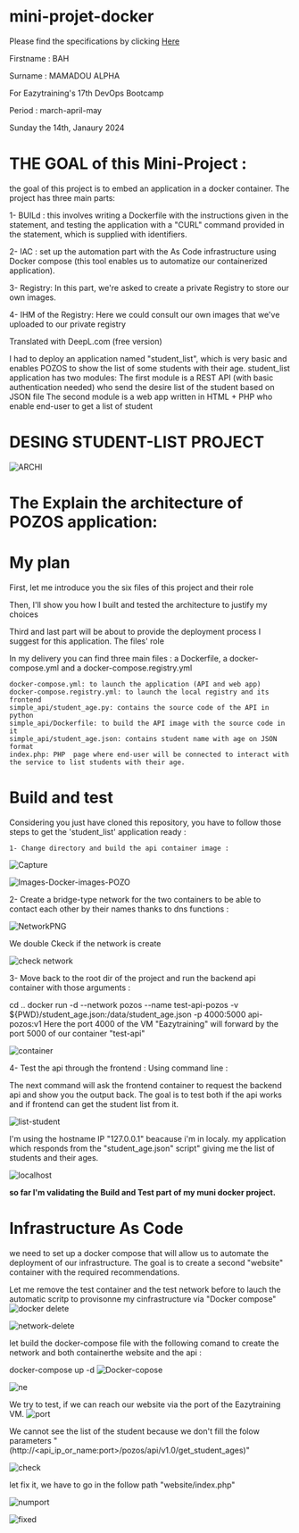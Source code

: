# mini-projet-docker

Please find the specifications by clicking [Here](https://github.com/diranetafen/student-list)

Firstname : BAH

Surname : MAMADOU ALPHA

For Eazytraining's 17th DevOps Bootcamp

Period : march-april-may

Sunday the 14th, Janaury 2024


# THE GOAL of this Mini-Project :

the goal of this project is to embed an application in a docker container.
The project has three main parts:

1- BUILd : this involves writing a Dockerfile with the instructions given in the statement, and testing the application with a "CURL" command provided in the statement, which is supplied with identifiers. 

2- IAC : set up the automation part with the As Code infrastructure using Docker compose (this tool enables us to automatize our containerized application).

3-  Registry: In this part, we're asked to create a private Registry to store our own images.

4-  IHM of the Registry: Here we could consult our own images that we've uploaded to our private registry

Translated with DeepL.com (free version)

I had to deploy an application named "student_list", which is very basic and enables POZOS to show the list of some students with their age.
student_list application has two modules:
    The first module is a REST API (with basic authentication needed) who send the desire list of the student based on JSON file
    The second module is a web app written in HTML + PHP who enable end-user to get a list of student
    


# DESING STUDENT-LIST PROJECT

![ARCHI](https://github.com/bahalphaone/mini-projet-docker/assets/36479531/3e4c6bd9-1927-4251-8ce5-62383871d166)


 # The Explain the architecture of POZOS application:



# My plan

First, let me introduce you the six files of this project and their role

Then, I'll show you how I built and tested the architecture to justify my choices

Third and last part will be about to provide the deployment process I suggest for this application.
The files' role

In my delivery you can find three main files : a Dockerfile, a docker-compose.yml and a docker-compose.registry.yml

    docker-compose.yml: to launch the application (API and web app)
    docker-compose.registry.yml: to launch the local registry and its frontend
    simple_api/student_age.py: contains the source code of the API in python
    simple_api/Dockerfile: to build the API image with the source code in it
    simple_api/student_age.json: contains student name with age on JSON format
    index.php: PHP  page where end-user will be connected to interact with the service to list students with their age.
# Build and test
Considering you just have cloned this repository, you have to follow those steps to get the 'student_list' application ready :

    1- Change directory and build the api container image :

 ![Capture](https://github.com/bahalphaone/mini-projet-docker/assets/36479531/c30a41a4-dc0c-4365-b16d-dd02c3459a97)

 ![Images-Docker-images-POZO](https://github.com/bahalphaone/mini-projet-docker/assets/36479531/af69cdbd-fbfc-4716-b72b-c81869c91826)

2- Create a bridge-type network for the two containers to be able to contact each other by their names thanks to dns functions :

![NetworkPNG](https://github.com/bahalphaone/mini-projet-docker/assets/36479531/e7744f53-4304-4166-8748-1f0d8912df06)

 We double Ckeck if the network is create

  ![check network](https://github.com/bahalphaone/mini-projet-docker/assets/36479531/966fcbe9-1f41-4fee-a301-4b9877518217)

  3- Move back to the root dir of the project and run the backend api container with those arguments :

  cd .. 
  docker run -d --network pozos --name test-api-pozos -v ${PWD}/student_age.json:/data/student_age.json -p 4000:5000 api-pozos:v1
  Here the port 4000 of the VM "Eazytraining" will forward by the port 5000 of our container "test-api"

  ![container](https://github.com/bahalphaone/mini-projet-docker/assets/36479531/6a299665-356f-4912-a0e1-e771b0b0527c)


  4- 
    Test the api through the frontend :
 Using command line :

The next command will ask the frontend container to request the backend api and show you the output back. The goal is to test both if the api works and if frontend can get the student list from it.

![list-student](https://github.com/bahalphaone/mini-projet-docker/assets/36479531/5557d5b3-5e0a-4438-9b47-5050b56932ef)

I'm using the hostname IP "127.0.0.1" beacause i'm in localy.
my application which responds from the "student_age.json" script" giving me the list of students and their ages.

![localhost](https://github.com/bahalphaone/mini-projet-docker/assets/36479531/463bff07-a2a4-4a0a-a5b3-ecb834217615)

**so far I'm validating the Build and Test part of my muni docker project.**

# Infrastructure As Code 
we need to set up a docker compose that will allow us to automate the deployment of our infrastructure.
The goal is to create a second "website" container with the required recommendations.

Let me remove the test container and the test network before to lauch the automatic scritp to provisonne my cinfrastructure via "Docker compose"
![docker delete](https://github.com/bahalphaone/mini-projet-docker/assets/36479531/7fefeac3-32db-4f2f-9ee3-0a51747c9181)

![network-delete](https://github.com/bahalphaone/mini-projet-docker/assets/36479531/3c2141b4-d3a3-4d8d-b727-072ca8ec9b6f)

let build the docker-compose file with the following comand to create the network and both containerthe website and the api :

docker-compose up -d 
![Docker-copose](https://github.com/bahalphaone/mini-projet-docker/assets/36479531/9051e1a7-1729-44e4-b1e8-ac8f0598f6a2)

![ne](https://github.com/bahalphaone/mini-projet-docker/assets/36479531/c4163494-e7d2-4865-a7f2-e693a3147a70)

We try to test, if we can reach our website via the port of the Eazytraining VM.
![port](https://github.com/bahalphaone/mini-projet-docker/assets/36479531/fa183485-3786-47a2-9e9b-82b8c14cd65b)

We cannot see the list of the student because we don't fill the folow parameters "(http://<api_ip_or_name:port>/pozos/api/v1.0/get_student_ages)"

![check](https://github.com/bahalphaone/mini-projet-docker/assets/36479531/5a007514-f274-4f79-b586-6fe7bfe5f7ca)

let fix it, we have to go in the follow path "website/index.php"

![numport](https://github.com/bahalphaone/mini-projet-docker/assets/36479531/e079bbd9-814b-4c1c-a368-2be0c2ea0aa6)

![fixed](https://github.com/bahalphaone/mini-projet-docker/assets/36479531/343a7f86-be90-42f4-91ab-4e214b2d4622)


